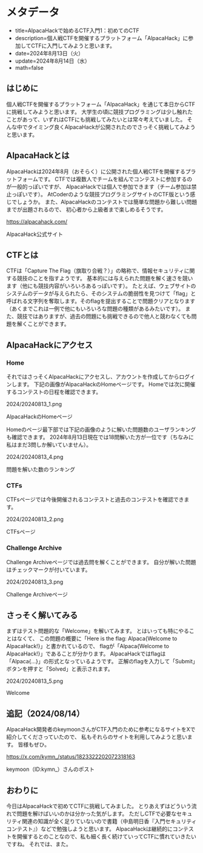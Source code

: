 # メタデータ
- title=AlpacaHackで始めるCTF入門1：初めてのCTF
- description=個人戦CTFを開催するプラットフォーム「AlpacaHack」に参加してCTFに入門してみようと思います。
- date=2024年8月13日（火）
- update=2024年8月14日（水）
- math=false

## はじめに
個人戦CTFを開催するプラットフォーム「AlpacaHack」を通じて本日からCTFに挑戦してみようと思います。
大学生の頃に競技プログラミングは少し触れたことがあって、いずれはCTFにも挑戦してみたいとは常々考えていました。
そんな中でタイミング良くAlpacaHackが公開されたのでさっそく挑戦してみようと思います。

## AlpacaHackとは
AlpacaHackは2024年8月（おそらく）に公開された個人戦CTFを開催するプラットフォームです。
CTFでは複数人でチームを組んでコンテストに参加するのが一般的っぽいですが、
AlpacaHackでは個人で参加できます（チーム参加は禁止っぽいです）。
AtCoderのような競技プログラミングサイトのCTF版という感じでしょうか。
また、AlpacaHackのコンテストでは簡単な問題から難しい問題までが出題されるので、
初心者から上級者まで楽しめるそうです。

https://alpacahack.com/

AlpacaHack公式サイト

## CTFとは
CTFは「Capture The Flag（旗取り合戦？）」の略称で、情報セキュリティに関する競技のことを指すようです。
基本的には与えられた問題を解く速さを競います（他にも競技内容がいろいろあるっぽいです）。
たとえば、ウェブサイトのシステムのデータが与えられたら、そのシステムの脆弱性を見つけて「flag」と呼ばれる文字列を奪取します。そのflagを提出することで問題クリアとなります（あくまでこれは一例で他にもいろいろな問題の種類があるみたいです）。
また、競技ではありますが、過去の問題にも挑戦できるので他人と競わなくても問題を解くことができます。

## AlpacaHackにアクセス

### Home
それではさっそくAlpacaHackにアクセスし、アカウントを作成してからログインします。
下記の画像がAlpacaHackのHomeページです。
Homeでは次に開催するコンテストの日程を確認できます。

2024/20240813_1.png

AlpacaHackのHomeページ

Homeのページ最下部では下記の画像のように解いた問題数のユーザランキングも確認できます。
2024年8月13日現在では18問解いた方が一位です（ちなみに私はまだ3問しか解いていません）。

2024/20240813_4.png

問題を解いた数のランキング

### CTFs
CTFsページでは今後開催されるコンテストと過去のコンテストを確認できます。

2024/20240813_2.png

CTFsページ

### Challenge Archive
Challenge Archiveページでは過去問を解くことができます。
自分が解いた問題はチェックマークが付いています。

2024/20240813_3.png

Challenge Archiveページ

## さっそく解いてみる
まずはテスト問題的な「Welcome」を解いてみます。
とはいっても特にやることはなくて、
この問題の概要に「Here is the flag: Alpaca{Welcome to AlpacaHack!}」と書かれているので、
flagが「Alpaca{Welcome to AlpacaHack!}」であることが分かります。
AlpacaHackではflagは「Alpaca{...}」の形式となっているようです。
正解のflagを入力して「Submit」ボタンを押すと「Solved」と表示されます。

2024/20240813_5.png

Welcome

## 追記（2024/08/14）
AlpacaHack開発者のkeymoonさんがCTF入門のために参考になるサイトをXで紹介してくださっていたので、
私もそれらのサイトを利用してみようと思います。
皆様もぜひ。

https://x.com/kymn_/status/1823322202072318163

keymoon（ID:kymn_）さんのポスト

## おわりに
今日はAlpacaHackで初めてCTFに挑戦してみました。
とりあえずはどういう流れで問題を解けばいいのかは分かった気がします。
ただしCTFで必要なセキュリティ関連の知識が全く足りていないので書籍（中島明日香『入門セキュリティコンテスト』）などで勉強しようと思います。
AlpacaHackは継続的にコンテストを開催するとのことなので、私も細く長く続けていってCTFに慣れていきたいですね。
それでは、また。

